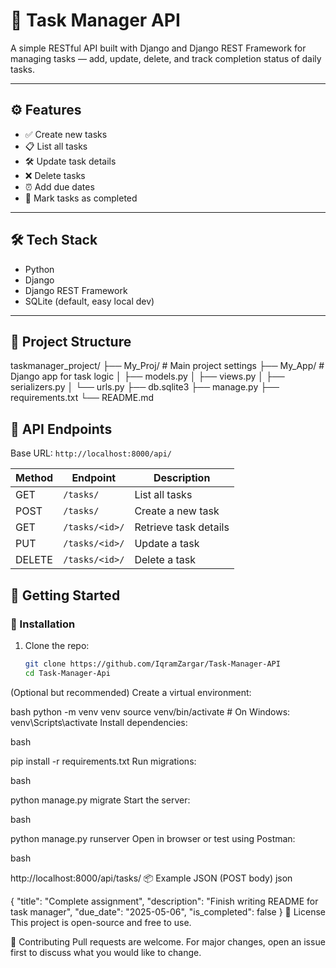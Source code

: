 # 📝 Task Manager API

A simple RESTful API built with Django and Django REST Framework for managing tasks — add, update, delete, and track completion status of daily tasks.

---

## ⚙️ Features

- ✅ Create new tasks
- 📋 List all tasks
- 🛠️ Update task details
- ❌ Delete tasks
- ⏰ Add due dates
- 📌 Mark tasks as completed

---

## 🛠️ Tech Stack

- Python
- Django
- Django REST Framework
- SQLite (default, easy local dev)

---

## 📁 Project Structure

taskmanager_project/
├── My_Proj/ # Main project settings
├── My_App/ # Django app for task logic
│ ├── models.py
│ ├── views.py
│ ├── serializers.py
│ └── urls.py
├── db.sqlite3
├── manage.py
├── requirements.txt
└── README.md

## 🔌 API Endpoints

Base URL: `http://localhost:8000/api/`

| Method | Endpoint        | Description             |
|--------|------------------|-------------------------|
| GET    | `/tasks/`        | List all tasks          |
| POST   | `/tasks/`        | Create a new task       |
| GET    | `/tasks/<id>/`   | Retrieve task details   |
| PUT    | `/tasks/<id>/`   | Update a task           |
| DELETE | `/tasks/<id>/`   | Delete a task           |


## 🚀 Getting Started

### 🔧 Installation

1. Clone the repo:
   ```bash
   git clone https://github.com/IqramZargar/Task-Manager-API
   cd Task-Manager-Api
(Optional but recommended) Create a virtual environment:

bash
python -m venv venv
source venv/bin/activate  # On Windows: venv\Scripts\activate
Install dependencies:

bash

pip install -r requirements.txt
Run migrations:

bash

python manage.py migrate
Start the server:

bash

python manage.py runserver
Open in browser or test using Postman:

bash

http://localhost:8000/api/tasks/
📦 Example JSON (POST body)
json

{
  "title": "Complete assignment",
  "description": "Finish writing README for task manager",
  "due_date": "2025-05-06",
  "is_completed": false
}
📄 License
This project is open-source and free to use.

🤝 Contributing
Pull requests are welcome. For major changes, open an issue first to discuss what you would like to change.

